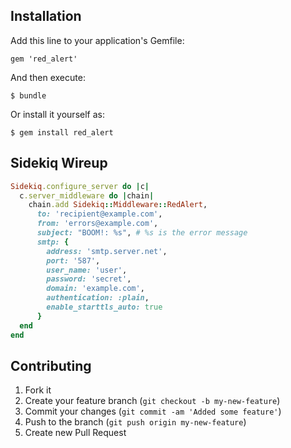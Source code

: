 ## Installation

Add this line to your application's Gemfile:

    gem 'red_alert'

And then execute:

    $ bundle

Or install it yourself as:

    $ gem install red_alert

## Sidekiq Wireup

```ruby
Sidekiq.configure_server do |c|
  c.server_middleware do |chain|
    chain.add Sidekiq::Middleware::RedAlert,
      to: 'recipient@example.com',
      from: 'errors@example.com',
      subject: "BOOM!: %s", # %s is the error message
      smtp: {
        address: 'smtp.server.net',
        port: '587',
        user_name: 'user',
        password: 'secret',
        domain: 'example.com',
        authentication: :plain,
        enable_starttls_auto: true
      }
  end
end
```

## Contributing

1. Fork it
2. Create your feature branch (`git checkout -b my-new-feature`)
3. Commit your changes (`git commit -am 'Added some feature'`)
4. Push to the branch (`git push origin my-new-feature`)
5. Create new Pull Request
